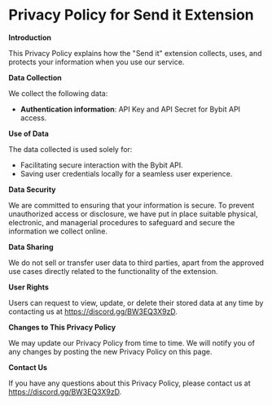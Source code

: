# Privacy Policy for Send it Extension

**Introduction**

This Privacy Policy explains how the "Send it" extension collects, uses, and protects your information when you use our service.

**Data Collection**

We collect the following data:
- **Authentication information**: API Key and API Secret for Bybit API access.

**Use of Data**

The data collected is used solely for:
- Facilitating secure interaction with the Bybit API.
- Saving user credentials locally for a seamless user experience.

**Data Security**

We are committed to ensuring that your information is secure. To prevent unauthorized access or disclosure, we have put in place suitable physical, electronic, and managerial procedures to safeguard and secure the information we collect online.

**Data Sharing**

We do not sell or transfer user data to third parties, apart from the approved use cases directly related to the functionality of the extension.

**User Rights**

Users can request to view, update, or delete their stored data at any time by contacting us at https://discord.gg/BW3EQ3X9zD.

**Changes to This Privacy Policy**

We may update our Privacy Policy from time to time. We will notify you of any changes by posting the new Privacy Policy on this page.

**Contact Us**

If you have any questions about this Privacy Policy, please contact us at https://discord.gg/BW3EQ3X9zD.
